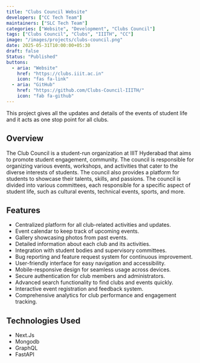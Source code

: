 ```yaml
---
title: "Clubs Council Website"
developers: ["CC Tech Team"]
maintainers: ["SLC Tech Team"]
categories: ["Website", "Development", "Clubs Council"]
tags: ["Clubs Council", "Clubs", "IIITH", "CC"]
image: "/images/projects/clubs-council.png"
date: 2025-05-31T10:00:00+05:30
draft: false
Status: "Published"
buttons:
  - aria: "Website"
    href: "https://clubs.iiit.ac.in"
    icon: "fas fa-link"
  - aria: "GitHub"
    href: "https://github.com/Clubs-Council-IIITH/"
    icon: "fab fa-github"
---
```


This project gives all the updates and details of the events of student life and it acts as one stop point for all clubs.

## Overview

The Club Council is a student-run organization at IIIT Hyderabad that aims to promote student engagement, community. The council is responsible for organizing various events, workshops, and activities that cater to the diverse interests of students. The council also provides a platform for students to showcase their talents, skills, and passions. The council is divided into various committees, each responsible for a specific aspect of student life, such as cultural events, technical events, sports, and more.

## Features

- Centralized platform for all club-related activities and updates.
- Event calendar to keep track of upcoming events.
- Gallery showcasing photos from past events.
- Detailed information about each club and its activities.
- Integration with student bodies and supervisory committees.
- Bug reporting and feature request system for continuous improvement.
- User-friendly interface for easy navigation and accessibility.
- Mobile-responsive design for seamless usage across devices.
- Secure authentication for club members and administrators.
- Advanced search functionality to find clubs and events quickly.
- Interactive event registration and feedback system.
- Comprehensive analytics for club performance and engagement tracking.

## Technologies Used

- Next.Js
- Mongodb
- GraphQL
- FastAPI
